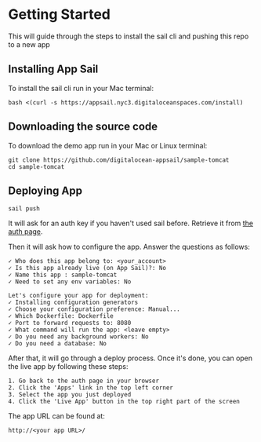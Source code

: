 # Getting Started

This will guide through the steps to install the sail cli and pushing this repo to a new app

## Installing App Sail

To install the sail cli run in your Mac terminal:

    bash <(curl -s https://appsail.nyc3.digitaloceanspaces.com/install)

## Downloading the source code

To download the demo app run in your Mac or Linux terminal:

	git clone https://github.com/digitalocean-appsail/sample-tomcat
	cd sample-tomcat

## Deploying App

    sail push

It will ask for an auth key if you haven't used sail before. Retrieve it from [the auth page](https://cloud.digitalocean.com/appsail/auth).

Then it will ask how to configure the app.
Answer the questions as follows:

    ✓ Who does this app belong to: <your_account>
    ✓ Is this app already live (on App Sail)?: No
    ✓ Name this app : sample-tomcat
    ✓ Need to set any env variables: No

    Let's configure your app for deployment:
    ✓ Installing configuration generators
    ✓ Choose your configuration preference: Manual...
    ✓ Which Dockerfile: Dockerfile
    ✓ Port to forward requests to: 8080
    ✓ What command will run the app: <leave empty>
    ✓ Do you need any background workers: No
    ✓ Do you need a database: No

After that, it will go through a deploy process. Once it's done, you can open the live app by following these steps:

	1. Go back to the auth page in your browser
	2. Click the 'Apps' link in the top left corner
	3. Select the app you just deployed
	4. Click the 'Live App' button in the top right part of the screen

The app URL can be found at:

    http://<your app URL>/
